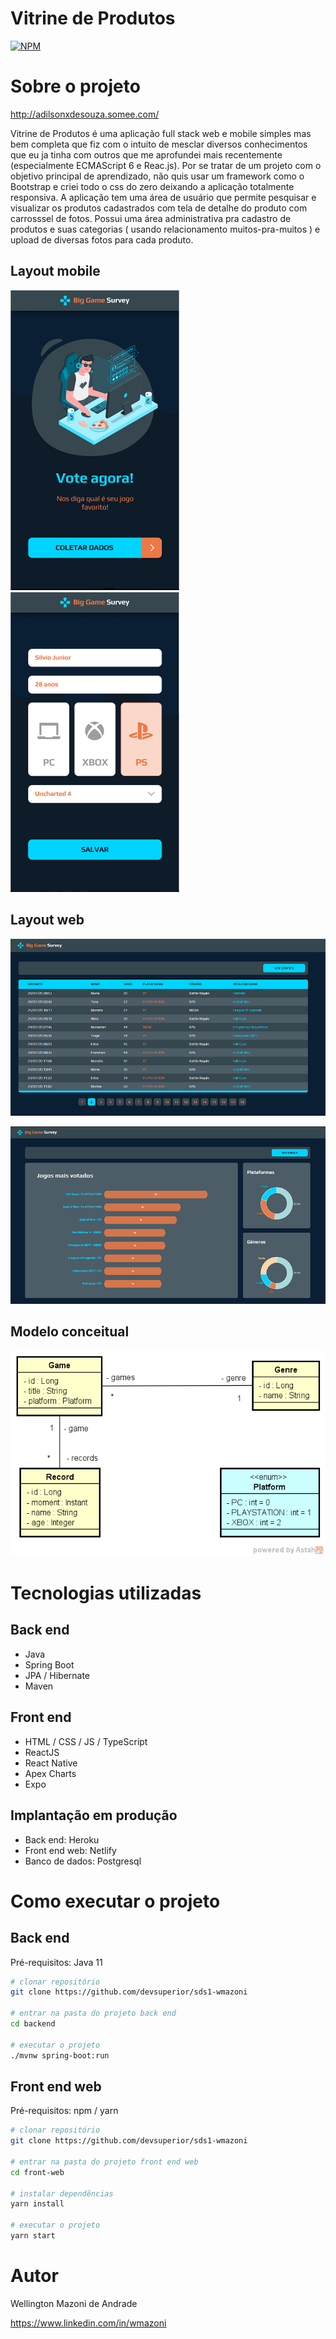 # Vitrine de Produtos
[![NPM](https://img.shields.io/npm/l/react)](https://github.com/adilsonxavier/VitrineProdutos/blob/main/LICENSE) 

# Sobre o projeto

http://adilsonxdesouza.somee.com/

Vitrine de Produtos é uma aplicação full stack web e mobile simples mas bem completa que fiz com o intuito de mesclar diversos conhecimentos que eu  ja tinha com outros que me aprofundei mais recentemente (especialmente ECMAScript 6 e Reac.js).
Por se tratar de um projeto com o objetivo principal de aprendizado, não quis usar um framework como o Bootstrap e criei todo o css do zero deixando a aplicação totalmente responsiva.
A aplicação tem uma área de usuário que permite pesquisar e visualizar os produtos cadastrados com tela de detalhe do produto com carrosssel de fotos. Possui uma área administrativa pra cadastro de produtos e suas categorias ( usando relacionamento muitos-pra-muitos ) e upload de diversas fotos para cada produto.


## Layout mobile
![Mobile 1](https://github.com/acenelio/assets/raw/main/sds1/mobile1.png) ![Mobile 2](https://github.com/acenelio/assets/raw/main/sds1/mobile2.png)

## Layout web
![Web 1](https://github.com/acenelio/assets/raw/main/sds1/web1.png)

![Web 2](https://github.com/acenelio/assets/raw/main/sds1/web2.png)

## Modelo conceitual
![Modelo Conceitual](https://github.com/acenelio/assets/raw/main/sds1/modelo-conceitual.png)

# Tecnologias utilizadas
## Back end
- Java
- Spring Boot
- JPA / Hibernate
- Maven
## Front end
- HTML / CSS / JS / TypeScript
- ReactJS
- React Native
- Apex Charts
- Expo
## Implantação em produção
- Back end: Heroku
- Front end web: Netlify
- Banco de dados: Postgresql

# Como executar o projeto

## Back end
Pré-requisitos: Java 11

```bash
# clonar repositório
git clone https://github.com/devsuperior/sds1-wmazoni

# entrar na pasta do projeto back end
cd backend

# executar o projeto
./mvnw spring-boot:run
```

## Front end web
Pré-requisitos: npm / yarn

```bash
# clonar repositório
git clone https://github.com/devsuperior/sds1-wmazoni

# entrar na pasta do projeto front end web
cd front-web

# instalar dependências
yarn install

# executar o projeto
yarn start
```

# Autor

Wellington Mazoni de Andrade

https://www.linkedin.com/in/wmazoni

